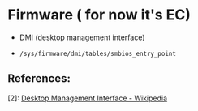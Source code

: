 # Firmware ( for now it's EC)

- DMI (desktop management interface)

- `/sys/firmware/dmi/tables/smbios_entry_point`


## References:

[1]: [sysfs-firmware-dmi-tables](https://www.kernel.org/doc/Documentation/ABI/testing/sysfs-firmware-dmi-tables)
[2]: [Desktop Management Interface - Wikipedia](https://en.wikipedia.org/wiki/Desktop_Management_Interface)